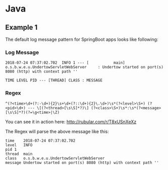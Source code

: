 # Java

## Example 1

The default log message pattern for SpringBoot apps looks like following:

### Log Message

```
2018-07-24 07:37:02.702  INFO 1 --- [           main] o.s.b.w.e.u.UndertowServletWebServer     : Undertow started on port(s) 8080 (http) with context path ''
```

```
TIME LEVEL PID --- [THREAD] CLASS : MESSAGE
```

### Regex

```
^(?<time>\d+(?:-\d+){2}\s+\d+(?::\d+){2}\.\d+)\s*(?<level>\S+) (?<pid>\d+) --- \[(?<thread>[\s\S]*?)\] (?<class>\S+)\s*:\s*(?<message>[\s\S]*?)(?=\g<time>|\Z)
```

You can see it in action here: http://rubular.com/r/T8xUSnXeXz

The Regex will parse the above message like this:

```
time	2018-07-24 07:37:02.702
level	INFO
pid	1
thread	main
class	o.s.b.w.e.u.UndertowServletWebServer
message	Undertow started on port(s) 8080 (http) with context path ''
```

